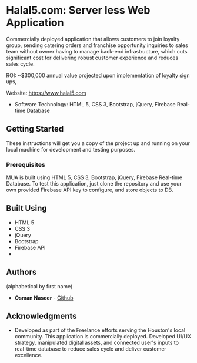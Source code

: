 # Halal5.com: Server less Web Application

Commercially deployed application that allows customers to join loyalty group, sending catering orders and franchise opportunity inquiries to sales team without owner having to manage back-end infrastructure, which cuts significant cost for delivering robust customer experience and reduces sales cycle.

ROI: ~$300,000 annual value projected upon implementation of loyalty sign ups, 

Website: https://www.halal5.com

 - Software Technology: HTML 5, CSS 3, Bootstrap, jQuery, Firebase Real-time Database

## [](https://github.com/onaseer07/Halal5.com#getting-started)Getting Started

These instructions will get you a copy of the project up and running on your local machine for development and testing purposes.

### [](https://github.com/onaseer07/Halal5.com#prerequisites)Prerequisites

MUA is built using HTML 5, CSS 3, Bootstrap, jQuery, Firebase Real-time Database. To test this application, just clone the repository and use your own provided Firebase API key to configure, and store objects to DB. 

## [](https://github.com/onaseer07/Halal5.com)Built Using

-   HTML 5
- CSS 3
- jQuery
- Bootstrap
- Firebase API
- 
## [](https://github.com/onaseer07/Halal5.com#authors)Authors

(alphabetical by first name)

-   **Osman Naseer**  -  [Github](https://github.com/onaseer07)


## [](https://github.com/onaseer07/Halal5.com#acknowledgments)Acknowledgments

-   Developed as part of the Freelance efforts serving the Houston's local community. This application is commercially deployed. Developed UI/UX strategy, manipulated digital assets, and connected user's inputs to real-time database to reduce sales cycle and deliver customer excellence. 
